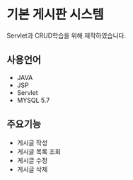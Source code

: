 # 기본 게시판 시스템
Servlet과 CRUD학습을 위해 제작하였습니다.

## 사용언어
- JAVA
- JSP
- Servlet
- MYSQL 5.7 

## 주요기능
- 게시글 작성
- 게시글 목록 조회
- 게시글 수정
- 게시글 삭제
